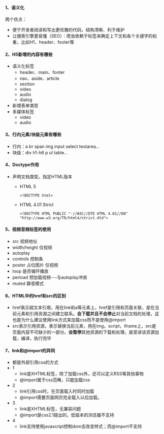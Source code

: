 #### 1、语义化

两个优点：

- 便于开发者阅读和写出更优雅的代码，结构清晰、利于维护
- 让搜索引擎更易懂（SEO）：爬虫依赖于标签来确定上下文和各个关键字的权重，比如H1、header、footer等

#### 2、H5新增的内容有哪些

- 语义化标签
  - header、main、footer
  - nav、aside、article
  - section
  - video
  - audio
  - dialog
- 新增表单类型
- 多媒体标签
  - video
  - audio

#### 3、行内元素/块级元素有哪些

- 行内：a br span img input select textarea...
- 块级：div h1-h6 p ul table...

#### 4、Doctype作用

- 声明文档类型，指定HTML版本

  - HTML 5

    ```
    <!DOCTYPE html>
    ```

  - HTML 4.01 Strict

    ```
    <!DOCTYPE HTML PUBLIC "-//W3C//DTD HTML 4.01//EN" "http://www.w3.org/TR/html4/strict.dtd">
    ```

#### 5、视频音频标签的使用

- src 视频地址
- width/height 仅视频
- autoplay
- controls 控制条
- poster 占位图片 仅视频
- loop 是否循环播放
- perload 预加载视频---与autoplay冲突
- muted 静音模式

#### 6、HTML中的href和src的区别

- href表示超文本引用，用在link和a等元素上，href是引用和页面关联，是在当前元素和引用资源之间建立联系。**会下载并且不会停止**对当前文档的处理，这也是为什么建议使用link方式来加载css而不是使用@import
- src表示引用资源，表示替换当前元素，用在img，script，iframe上，src是页面内容不可缺少的一部分。**会暂停**其他资源的下载和处理，直至讲该资源加载，编译，执行完毕

#### 7、link和@import的异同

- 都是外部引用css的方式
- 1
  - link是XHTML标签，除了加载css外，还可以定义RSS等其他事物
  - @import属于css范畴，只能加载css
- 2
  - link引用css时，在页面载入时同时加载
  - @import需要页面网页完全载入以后加载。
- 3
  - link是XHTML标签，无兼容问题
  - @import是css2.1提出的，低版本的浏览器不支持
- 4
  - link支持使用javascript控制dom去改变样式；而@import不支持